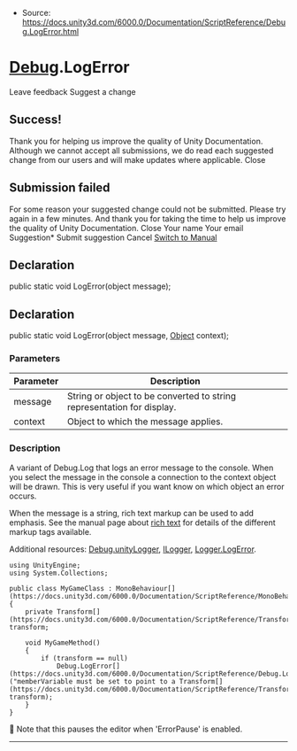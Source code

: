 * Source: https://docs.unity3d.com/6000.0/Documentation/ScriptReference/Debug.LogError.html

#  [Debug](https://docs.unity3d.com/6000.0/Documentation/ScriptReference/Debug.html).LogError
Leave feedback
Suggest a change
## Success!
Thank you for helping us improve the quality of Unity Documentation. Although we cannot accept all submissions, we do read each suggested change from our users and will make updates where applicable.
Close
## Submission failed
For some reason your suggested change could not be submitted. Please <a>try again</a> in a few minutes. And thank you for taking the time to help us improve the quality of Unity Documentation.
Close
Your name Your email Suggestion* Submit suggestion
Cancel
[Switch to Manual](https://docs.unity3d.com/6000.0/Documentation/Manual/class-Debug.html "Go to Debug Component in the Manual")
## Declaration
public static void LogError(object message); 
## Declaration
public static void LogError(object message, [Object](https://docs.unity3d.com/6000.0/Documentation/ScriptReference/Object.html) context); 
### Parameters
Parameter | Description  
---|---  
message | String or object to be converted to string representation for display.  
context | Object to which the message applies.  
### Description
A variant of Debug.Log that logs an error message to the console.
When you select the message in the console a connection to the context object will be drawn. This is very useful if you want know on which object an error occurs.  
  
When the message is a string, rich text markup can be used to add emphasis. See the manual page about [rich text](https://docs.unity3d.com/6000.0/Documentation/Manual/StyledText.html) for details of the different markup tags available.  
  
Additional resources: [Debug.unityLogger](https://docs.unity3d.com/6000.0/Documentation/ScriptReference/Debug-unityLogger.html), [ILogger](https://docs.unity3d.com/6000.0/Documentation/ScriptReference/ILogger.html), [Logger.LogError](https://docs.unity3d.com/6000.0/Documentation/ScriptReference/Logger.LogError.html).
```
using UnityEngine;
using System.Collections;  
  
public class MyGameClass : MonoBehaviour[](https://docs.unity3d.com/6000.0/Documentation/ScriptReference/MonoBehaviour.html)
{
    private Transform[](https://docs.unity3d.com/6000.0/Documentation/ScriptReference/Transform.html) transform;  
  
    void MyGameMethod()
    {
        if (transform == null)
            Debug.LogError[](https://docs.unity3d.com/6000.0/Documentation/ScriptReference/Debug.LogError.html)("memberVariable must be set to point to a Transform[](https://docs.unity3d.com/6000.0/Documentation/ScriptReference/Transform.html).", transform);
    }
}

```

Note that this pauses the editor when 'ErrorPause' is enabled.
* * *
